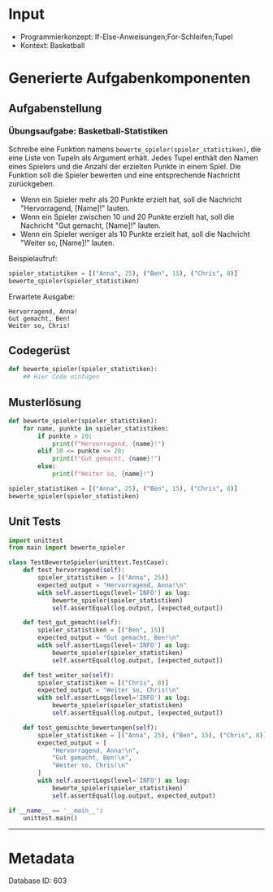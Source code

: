 # Input
- Programmierkonzept: If-Else-Anweisungen;For-Schleifen;Tupel
- Kontext: Basketball

# Generierte Aufgabenkomponenten
## Aufgabenstellung
### Übungsaufgabe: Basketball-Statistiken

Schreibe eine Funktion namens `bewerte_spieler(spieler_statistiken)`, die eine Liste von Tupeln als Argument erhält. Jedes Tupel enthält den Namen eines Spielers und die Anzahl der erzielten Punkte in einem Spiel. Die Funktion soll die Spieler bewerten und eine entsprechende Nachricht zurückgeben.

- Wenn ein Spieler mehr als 20 Punkte erzielt hat, soll die Nachricht "Hervorragend, [Name]!" lauten.
- Wenn ein Spieler zwischen 10 und 20 Punkte erzielt hat, soll die Nachricht "Gut gemacht, [Name]!" lauten.
- Wenn ein Spieler weniger als 10 Punkte erzielt hat, soll die Nachricht "Weiter so, [Name]!" lauten.

Beispielaufruf:
```python
spieler_statistiken = [("Anna", 25), ("Ben", 15), ("Chris", 8)]
bewerte_spieler(spieler_statistiken)
```

Erwartete Ausgabe:
```
Hervorragend, Anna!
Gut gemacht, Ben!
Weiter so, Chris!
```

## Codegerüst
```python
def bewerte_spieler(spieler_statistiken):
    ## Hier Code einfügen
```

## Musterlösung
```python
def bewerte_spieler(spieler_statistiken):
    for name, punkte in spieler_statistiken:
        if punkte > 20:
            print(f"Hervorragend, {name}!")
        elif 10 <= punkte <= 20:
            print(f"Gut gemacht, {name}!")
        else:
            print(f"Weiter so, {name}!")

spieler_statistiken = [("Anna", 25), ("Ben", 15), ("Chris", 8)]
bewerte_spieler(spieler_statistiken)
```

## Unit Tests
```python
import unittest
from main import bewerte_spieler

class TestBewerteSpieler(unittest.TestCase):
    def test_hervorragend(self):
        spieler_statistiken = [("Anna", 25)]
        expected_output = "Hervorragend, Anna!\n"
        with self.assertLogs(level='INFO') as log:
            bewerte_spieler(spieler_statistiken)
            self.assertEqual(log.output, [expected_output])

    def test_gut_gemacht(self):
        spieler_statistiken = [("Ben", 15)]
        expected_output = "Gut gemacht, Ben!\n"
        with self.assertLogs(level='INFO') as log:
            bewerte_spieler(spieler_statistiken)
            self.assertEqual(log.output, [expected_output])

    def test_weiter_so(self):
        spieler_statistiken = [("Chris", 8)]
        expected_output = "Weiter so, Chris!\n"
        with self.assertLogs(level='INFO') as log:
            bewerte_spieler(spieler_statistiken)
            self.assertEqual(log.output, [expected_output])

    def test_gemischte_bewertungen(self):
        spieler_statistiken = [("Anna", 25), ("Ben", 15), ("Chris", 8)]
        expected_output = [
            "Hervorragend, Anna!\n",
            "Gut gemacht, Ben!\n",
            "Weiter so, Chris!\n"
        ]
        with self.assertLogs(level='INFO') as log:
            bewerte_spieler(spieler_statistiken)
            self.assertEqual(log.output, expected_output)

if __name__ == '__main__':
    unittest.main()
```
___
# Metadata
Database ID: 603
